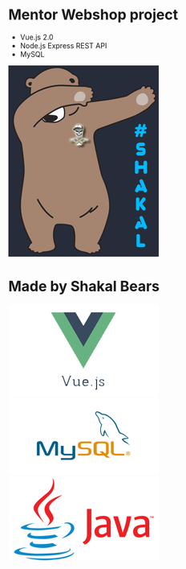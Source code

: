 # Mentor Webshop project
- Vue.js 2.0
- Node.js Express REST API
- MySQL

![Screenshot](gitimages/shakal.png)

# Made by Shakal Bears


![Screenshot](gitimages/vue.png)
![Screenshot](gitimages/mysql.png)
![Screenshot](gitimages/java.png)